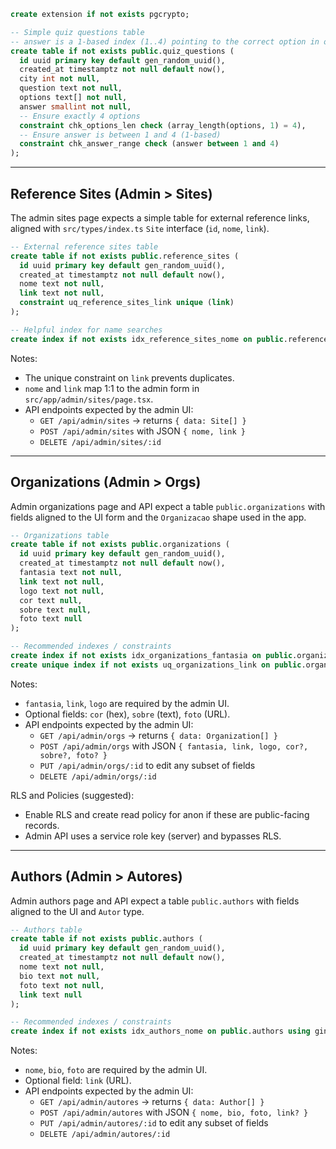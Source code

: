 ```sql
create extension if not exists pgcrypto;

-- Simple quiz questions table
-- answer is a 1-based index (1..4) pointing to the correct option in options[]
create table if not exists public.quiz_questions (
  id uuid primary key default gen_random_uuid(),
  created_at timestamptz not null default now(),
  city int not null,
  question text not null,
  options text[] not null,
  answer smallint not null,
  -- Ensure exactly 4 options
  constraint chk_options_len check (array_length(options, 1) = 4),
  -- Ensure answer is between 1 and 4 (1-based)
  constraint chk_answer_range check (answer between 1 and 4)
);
```

---

## Reference Sites (Admin > Sites)

The admin sites page expects a simple table for external reference links, aligned with `src/types/index.ts` `Site` interface (`id`, `nome`, `link`).

```sql
-- External reference sites table
create table if not exists public.reference_sites (
  id uuid primary key default gen_random_uuid(),
  created_at timestamptz not null default now(),
  nome text not null,
  link text not null,
  constraint uq_reference_sites_link unique (link)
);

-- Helpful index for name searches
create index if not exists idx_reference_sites_nome on public.reference_sites using gin (to_tsvector('simple', coalesce(nome, '')));
```

Notes:
- The unique constraint on `link` prevents duplicates.
- `nome` and `link` map 1:1 to the admin form in `src/app/admin/sites/page.tsx`.
- API endpoints expected by the admin UI:
  - `GET /api/admin/sites` -> returns `{ data: Site[] }`
  - `POST /api/admin/sites` with JSON `{ nome, link }`
  - `DELETE /api/admin/sites/:id`

---

## Organizations (Admin > Orgs)

Admin organizations page and API expect a table `public.organizations` with fields aligned to the UI form and the `Organizacao` shape used in the app.

```sql
-- Organizations table
create table if not exists public.organizations (
  id uuid primary key default gen_random_uuid(),
  created_at timestamptz not null default now(),
  fantasia text not null,
  link text not null,
  logo text not null,
  cor text null,
  sobre text null,
  foto text null
);

-- Recommended indexes / constraints
create index if not exists idx_organizations_fantasia on public.organizations using gin (to_tsvector('simple', coalesce(fantasia, '')));
create unique index if not exists uq_organizations_link on public.organizations (link);
```

Notes:
- `fantasia`, `link`, `logo` are required by the admin UI.
- Optional fields: `cor` (hex), `sobre` (text), `foto` (URL).
- API endpoints expected by the admin UI:
  - `GET /api/admin/orgs` -> returns `{ data: Organization[] }`
  - `POST /api/admin/orgs` with JSON `{ fantasia, link, logo, cor?, sobre?, foto? }`
  - `PUT /api/admin/orgs/:id` to edit any subset of fields
  - `DELETE /api/admin/orgs/:id`

RLS and Policies (suggested):
- Enable RLS and create read policy for anon if these are public-facing records.
- Admin API uses a service role key (server) and bypasses RLS.

---

## Authors (Admin > Autores)

Admin authors page and API expect a table `public.authors` with fields aligned to the UI and `Autor` type.

```sql
-- Authors table
create table if not exists public.authors (
  id uuid primary key default gen_random_uuid(),
  created_at timestamptz not null default now(),
  nome text not null,
  bio text not null,
  foto text not null,
  link text null
);

-- Recommended indexes / constraints
create index if not exists idx_authors_nome on public.authors using gin (to_tsvector('simple', coalesce(nome, '')));
```

Notes:
- `nome`, `bio`, `foto` are required by the admin UI.
- Optional field: `link` (URL).
- API endpoints expected by the admin UI:
  - `GET /api/admin/autores` -> returns `{ data: Author[] }`
  - `POST /api/admin/autores` with JSON `{ nome, bio, foto, link? }`
  - `PUT /api/admin/autores/:id` to edit any subset of fields
  - `DELETE /api/admin/autores/:id`
